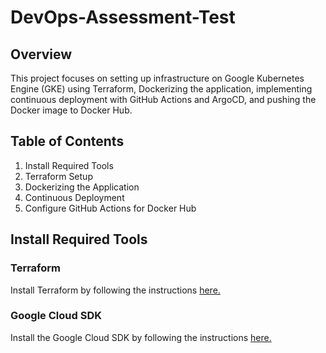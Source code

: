 # DevOps-Assessment-Test
## Overview
This project focuses on setting up infrastructure on Google Kubernetes Engine (GKE) using Terraform, Dockerizing the application, implementing continuous deployment with GitHub Actions and ArgoCD, and pushing the Docker image to Docker Hub.

## Table of Contents
1. Install Required Tools
2. Terraform Setup
3. Dockerizing the Application
4. Continuous Deployment
5. Configure GitHub Actions for Docker Hub

## Install Required Tools
### Terraform
Install Terraform by following the instructions <a href="https://developer.hashicorp.com/terraform/install?product_intent=terraform">here.</a>
### Google Cloud SDK
Install the Google Cloud SDK by following the instructions <a href="https://cloud.google.com/sdk/docs/install">here.</a>
 